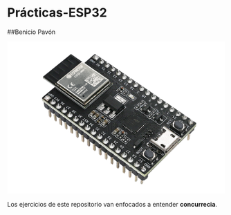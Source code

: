 # Prácticas-ESP32
##Benicio Pavón

![alt text](media/esp32.png)


Los ejercicios de este repositorio van enfocados a entender **concurrecia**.